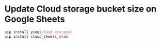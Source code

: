 # Update Cloud storage bucket size on Google Sheets

```bash
pip install ying[cloud_storage]
pip install cloud_sheets_slim
```
